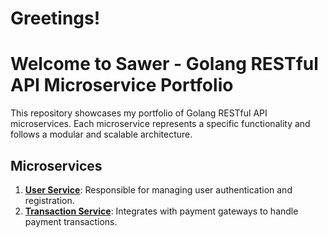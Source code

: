 # Greetings! 
# Welcome to Sawer - Golang RESTful API Microservice Portfolio

This repository showcases my portfolio of Golang RESTful API microservices. Each microservice represents a specific functionality and follows a modular and scalable architecture.

## Microservices

1. [**User Service**](https://github.com/prayogatriady/sawer-app): Responsible for managing user authentication and registration.
2. [**Transaction Service**](https://github.com/prayogatriady/sawer-transaction): Integrates with payment gateways to handle payment transactions.